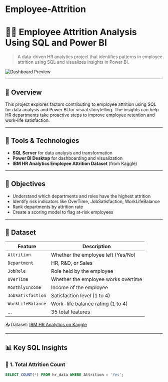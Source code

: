 # Employee-Attrition

# 🧑‍💼 Employee Attrition Analysis Using SQL and Power BI

> A data-driven HR analytics project that identifies patterns in employee attrition using SQL and visualizes insights in Power BI.

![Dashboard Preview](assets/dashboard-preview.png) <!-- Optional: Replace with your own screenshot path -->

---

## 📌 Overview

This project explores factors contributing to employee attrition using SQL for data analysis and Power BI for visual storytelling. The insights can help HR departments take proactive steps to improve employee retention and work-life satisfaction.

---

## 🧰 Tools & Technologies

- **SQL Server** for data analysis and transformation
- **Power BI Desktop** for dashboarding and visualization
- **IBM HR Analytics Employee Attrition Dataset** (from Kaggle)

---

## 🧠 Objectives

- Understand which departments and roles have the highest attrition
- Identify risk indicators like OverTime, JobSatisfaction, WorkLifeBalance
- Rank departments by attrition rate
- Create a scoring model to flag at-risk employees

---

## 📂 Dataset

| Feature                | Description                            |
|------------------------|----------------------------------------|
| `Attrition`            | Whether the employee left (Yes/No)     |
| `Department`           | HR, R&D, or Sales                      |
| `JobRole`              | Role held by the employee              |
| `OverTime`             | Whether the employee works overtime    |
| `MonthlyIncome`        | Income of the employee                 |
| `JobSatisfaction`      | Satisfaction level (1 to 4)            |
| `WorkLifeBalance`      | Work-life balance rating (1 to 4)      |
| ...                    | 35 total features                      |

📥 Dataset: [IBM HR Analytics on Kaggle](https://www.kaggle.com/datasets/pavansubhasht/ibm-hr-analytics-attrition-dataset)

---

## 📊 Key SQL Insights

### 🔹 1. Total Attrition Count
```sql
SELECT COUNT(*) FROM hr_data WHERE Attrition = 'Yes';
